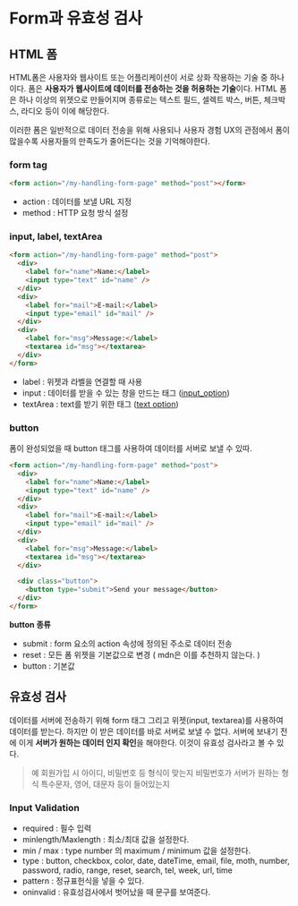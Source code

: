 # Form과 유효성 검사

## HTML 폼

HTML폼은 사용자와 웹사이트 또는 어플리케이션이 서로 상화 작용하는 기술 중 하나이다. 폼은 **사용자가 웹사이트에 데이터를 전송하는 것을 허용하는 기술**이다. HTML 폼은 하나 이상의 위젯으로 만들어지며 종류로는 텍스트 필드, 셀렉트 박스, 버튼, 체크박스, 라디오 등이 이에 해당한다.

이러한 폼은 일반적으로 데이터 전송을 위해 사용되나 사용자 경험 UX의 관점에서 폼이 많을수록 사용자들의 만족도가 줄어든다는 것을 기억해야한다.

### form tag

```html
<form action="/my-handling-form-page" method="post"></form>
```

- action : 데이터를 보낼 URL 지정
- method : HTTP 요청 방식 설정

### input, label, textArea

```html
<form action="/my-handling-form-page" method="post">
  <div>
    <label for="name">Name:</label>
    <input type="text" id="name" />
  </div>
  <div>
    <label for="mail">E-mail:</label>
    <input type="email" id="mail" />
  </div>
  <div>
    <label for="msg">Message:</label>
    <textarea id="msg"></textarea>
  </div>
</form>
```

- label : 위젯과 라벨을 연결할 때 사용
- input : 데이터를 받을 수 있는 창을 만드는 태그 ([input_option](https://developer.mozilla.org/ko/docs/Web/HTML/Element/Input))
- textArea : text를 받기 위한 태그 ([text option](https://developer.mozilla.org/ko/docs/Web/HTML/Element/textarea))

### button

폼이 완성되었을 때 button 태그를 사용하여 데이터를 서버로 보낼 수 있따.

```html
<form action="/my-handling-form-page" method="post">
  <div>
    <label for="name">Name:</label>
    <input type="text" id="name" />
  </div>
  <div>
    <label for="mail">E-mail:</label>
    <input type="email" id="mail" />
  </div>
  <div>
    <label for="msg">Message:</label>
    <textarea id="msg"></textarea>
  </div>

  <div class="button">
    <button type="submit">Send your message</button>
  </div>
</form>
```

**button 종류**

- submit : form 요소의 action 속성에 정의된 주소로 데이터 전송
- reset : 모든 폼 위젯을 기본값으로 변경 ( mdn은 이를 추천하지 않는다. )
- button : 기본값

## 유효성 검사

데이터를 서버에 전송하기 위해 form 태그 그리고 위젯(input, textarea)를 사용하여 데이터를 받는다. 하지만 이 받은 데이터를 바로 서버로 보낼 수 없다. 서버에 보내기 전에 이게 **서버가 원하는 데이터 인지 확인**을 해야한다. 이것이 유효성 검사라고 볼 수 있다.

> 예
> 회원가입 시 아이디, 비밀번호 등 형식이 맞는지
> 비밀번호가 서버가 원하는 형식 특수문자, 영어, 대문자 등이 들어있는지

### Input Validation

- required : 필수 입력
- minlength/Maxlength : 최소/최대 값을 설정한다.
- min / max : type number 의 maximum / minimum 값을 설정한다.
- type : button, checkbox, color, date, dateTime, email, file, moth, number, password, radio, range, reset, search, tel, week, url, time
- pattern : 정규표헌식을 넣을 수 있다.
- oninvalid : 유효성검사에서 벗어났을 때 문구를 보여준다.
